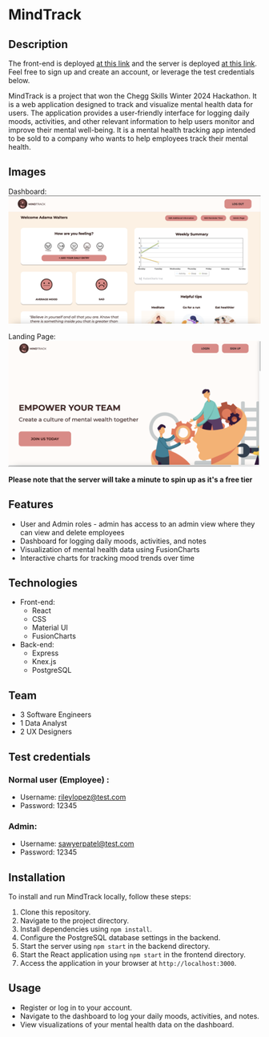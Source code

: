 # MindTrack

## Description
The front-end is deployed [at this link](https://hackatonwinter24-3wha.onrender.com) and the server is deployed [at this link](https://back-end-icy-silence-9584.fly.dev). Feel free to sign up and create an account, or leverage the test credentials below. 

MindTrack is a project that won the Chegg Skills Winter 2024 Hackathon. It is a web application designed to track and visualize mental health data for users. The application provides a user-friendly interface for logging daily moods, activities, and other relevant information to help users monitor and improve their mental well-being. It is a mental health tracking app intended to be sold to a company who wants to help employees track their mental health.

## Images

Dashboard:
![Dashboard image](https://github.com/adamawalters/HackatonWinter24/blob/main/assets/mindtrack-dashboard.png?raw=true)

Landing Page:
![Landing page image](https://github.com/adamawalters/HackatonWinter24/blob/main/assets/mindtrack-home.png?raw=true)


**Please note that the server will take a minute to spin up as it's a free tier**

## Features
- User and Admin roles - admin has access to an admin view where they can view and delete employees
- Dashboard for logging daily moods, activities, and notes
- Visualization of mental health data using FusionCharts
- Interactive charts for tracking mood trends over time

## Technologies
- Front-end:
  - React
  - CSS
  - Material UI
  - FusionCharts
- Back-end:
  - Express
  - Knex.js
  - PostgreSQL

## Team
- 3 Software Engineers
- 1 Data Analyst
- 2 UX Designers

## Test credentials
### Normal user (Employee) :
- Username: rileylopez@test.com
- Password: 12345

### Admin:
- Username: sawyerpatel@test.com
- Password: 12345
  
## Installation
To install and run MindTrack locally, follow these steps:
1. Clone this repository.
2. Navigate to the project directory.
3. Install dependencies using `npm install`.
4. Configure the PostgreSQL database settings in the backend.
5. Start the server using `npm start` in the backend directory.
6. Start the React application using `npm start` in the frontend directory.
7. Access the application in your browser at `http://localhost:3000`.

## Usage
- Register or log in to your account.
- Navigate to the dashboard to log your daily moods, activities, and notes.
- View visualizations of your mental health data on the dashboard.

  
